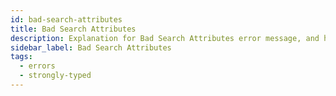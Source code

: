 ```yaml
---
id: bad-search-attributes
title: Bad Search Attributes
description: Explanation for Bad Search Attributes error message, and how to fix it.
sidebar_label: Bad Search Attributes
tags:
  - errors
  - strongly-typed
---
```

